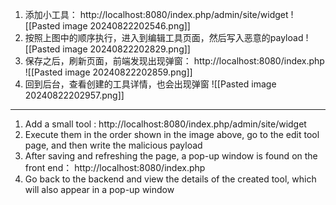 1. 添加小工具： http://localhost:8080/index.php/admin/site/widget
![[Pasted image 20240822202546.png]]
2. 按照上图中的顺序执行，进入到编辑工具页面，然后写入恶意的payload
![[Pasted image 20240822202829.png]]
3. 保存之后，刷新页面，前端发现出现弹窗： http://localhost:8080/index.php
![[Pasted image 20240822202859.png]]
4. 回到后台，查看创建的工具详情，也会出现弹窗
![[Pasted image 20240822202957.png]]

-------------------------------------------------------------------------
1. Add a small tool :  http://localhost:8080/index.php/admin/site/widget
2. Execute them in the order shown in the image above, go to the edit tool page, and then write the malicious payload
3. After saving and refreshing the page, a pop-up window is found on the front end： http://localhost:8080/index.php
4. Go back to the backend and view the details of the created tool, which will also appear in a pop-up window
